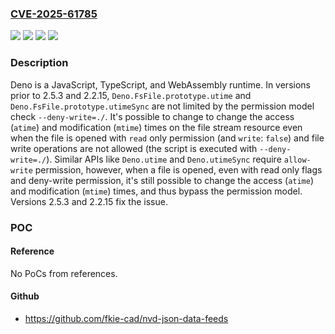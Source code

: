 ### [CVE-2025-61785](https://cve.mitre.org/cgi-bin/cvename.cgi?name=CVE-2025-61785)
![](https://img.shields.io/static/v1?label=Product&message=deno&color=blue)
![](https://img.shields.io/static/v1?label=Version&message=%3C%202.2.15%20&color=brightgreen)
![](https://img.shields.io/static/v1?label=Version&message=%3E%3D%202.3.0%2C%20%3C%202.5.3%20&color=brightgreen)
![](https://img.shields.io/static/v1?label=Vulnerability&message=CWE-266%3A%20Incorrect%20Privilege%20Assignment&color=brightgreen)

### Description

Deno is a JavaScript, TypeScript, and WebAssembly runtime. In versions prior to 2.5.3 and 2.2.15, `Deno.FsFile.prototype.utime` and `Deno.FsFile.prototype.utimeSync` are not limited by the permission model check `--deny-write=./`. It's possible to change to change the access (`atime`) and modification (`mtime`) times on the file stream resource even when the file is opened with `read` only permission (and `write`: `false`) and file write operations are not allowed (the script is executed with `--deny-write=./`). Similar APIs like `Deno.utime` and `Deno.utimeSync` require `allow-write` permission, however, when a file is opened, even with read only flags and deny-write permission, it's still possible to change the access (`atime`) and modification (`mtime`) times, and thus bypass the permission model. Versions 2.5.3 and 2.2.15 fix the issue.

### POC

#### Reference
No PoCs from references.

#### Github
- https://github.com/fkie-cad/nvd-json-data-feeds

